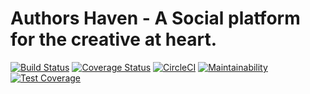 # Authors Haven - A Social platform for the creative at heart.

[![Build Status](https://travis-ci.org/andela/ah-frontend-prime.svg?branch=develop)](https://travis-ci.org/andela/ah-frontend-prime)
[![Coverage Status](https://coveralls.io/repos/github/andela/ah-frontend-prime/badge.svg?branch=develop)](https://coveralls.io/github/andela/ah-frontend-prime?branch=develop)
[![CircleCI](https://circleci.com/gh/andela/ah-frontend-prime/tree/develop.svg?style=svg)](https://circleci.com/gh/andela/ah-frontend-prime/tree/develop)
[![Maintainability](https://api.codeclimate.com/v1/badges/50114cd315c9f8388ae6/maintainability)](https://codeclimate.com/github/andela/ah-frontend-prime/maintainability)
[![Test Coverage](https://api.codeclimate.com/v1/badges/50114cd315c9f8388ae6/test_coverage)](https://codeclimate.com/github/andela/ah-frontend-prime/test_coverage)
